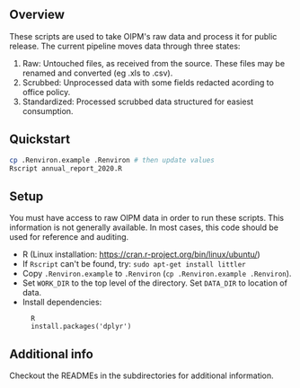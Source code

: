 ## Overview

These scripts are used to take OIPM's raw data and process it for public release.
The current pipeline moves data through three states:

1. Raw: Untouched files, as received from the source. These files may be renamed and converted (eg .xls to .csv).
2. Scrubbed: Unprocessed data with some fields redacted acording to office policy.
3. Standardized: Processed scrubbed data structured for easiest consumption.

## Quickstart

```bash
cp .Renviron.example .Renviron # then update values
Rscript annual_report_2020.R
```

## Setup

You must have access to raw OIPM data in order to run these scripts.
This information is not generally available. 
In most cases, this code should be used for reference and auditing.

- R (Linux installation: https://cran.r-project.org/bin/linux/ubuntu/)
- If `Rscript` can't be found, try: `sudo apt-get install littler`
- Copy `.Renviron.example` to `.Renviron` (`cp .Renviron.example .Renviron`).
- Set `WORK_DIR` to the top level of the directory. Set `DATA_DIR` to location of data.
- Install dependencies:
  ```
    R
    install.packages('dplyr')
  ```

## Additional info
Checkout the READMEs in the subdirectories for additional information.
